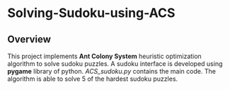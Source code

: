 # Solving-Sudoku-using-ACS
## Overview
This project implements **Ant Colony System** heuristic optimization algorithm to solve sudoku puzzles. A sudoku interface is developed using **pygame** library of python. *ACS_sudoku.py* contains the main code. The algorithm is able to solve 5 of the hardest sudoku puzzles.
